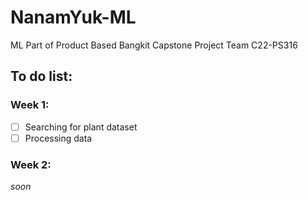 # NanamYuk-ML
ML Part of Product Based Bangkit Capstone Project Team C22-PS316

## To do list:
### Week 1:
 - [ ] Searching for plant dataset
 - [ ] Processing data
### Week 2:
_soon_
